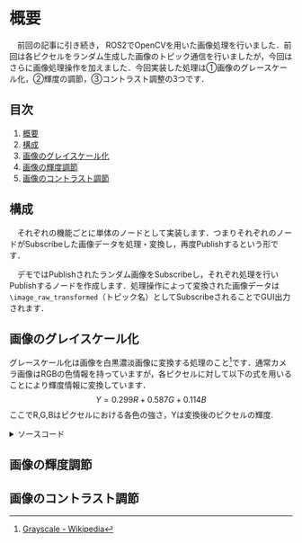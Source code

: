 <!-- 
必要事項
このページを読んで，そのまま実行すれば全く同じことが再現できる．初心者向けのチュートリアルを書くつもりで作成する．
ただ，一旦は提出用に成果物の説明として十分なものを書けば良い
-->
# 概要
　前回の記事に引き続き， ROS2でOpenCVを用いた画像処理を行いました．前回は各ピクセルをランダム生成した画像のトピック通信を行いましたが，今回はさらに画像処理操作を加えました．今回実装した処理は①画像のグレースケール化，②輝度の調節，③コントラスト調整の3つです．

<!--　投稿用原稿





-->

## 目次
1. [概要](#概要)
1. [構成](#構成)
1. [画像のグレイスケール化](#画像のグレイスケール化)
1. [画像の輝度調節](#画像の輝度調節)
1. [画像のコントラスト調節](#画像のコントラスト調節)
<!--
1. [概要](#概要)
1. [パッケージ作成](#Chapter1)
1. [Publisher：ランダム画像の生成](#Chapter2)
1. [Subscriber：画像の出力](#Chapter2)
1. [動作確認](#Chapter3)
1. [参考文献](#reference)

-->


## 構成
　それぞれの機能ごとに単体のノードとして実装します．つまりそれぞれのノードがSubscribeした画像データを処理・変換し，再度Publishするという形です．
 
　デモではPublishされたランダム画像をSubscribeし，それぞれ処理を行いPublishするノードを作成します．処理操作によって変換された画像データは`\image_raw_transformed`（トピック名）としてSubscribeされることでGUI出力されます．


## 画像のグレイスケール化
グレースケール化は画像を白黒濃淡画像に変換する処理のこと[^1]です．通常カメラ画像はRGBの色情報を持っていますが，各ピクセルに対して以下の式を用いることにより輝度情報に変換しています．
$$Y=0.299R+0.587G+0.114B$$
ここでR,G,Bはピクセルにおける各色の強さ，Yは変換後のピクセルの輝度.


<details><summary>ソースコード</summary>

```c++:image_sub_view.cpp

```
</details>

[^1]:[Grayscale - Wikipedia](https://en.wikipedia.org/wiki/Grayscale)
## 画像の輝度調節

## 画像のコントラスト調節

